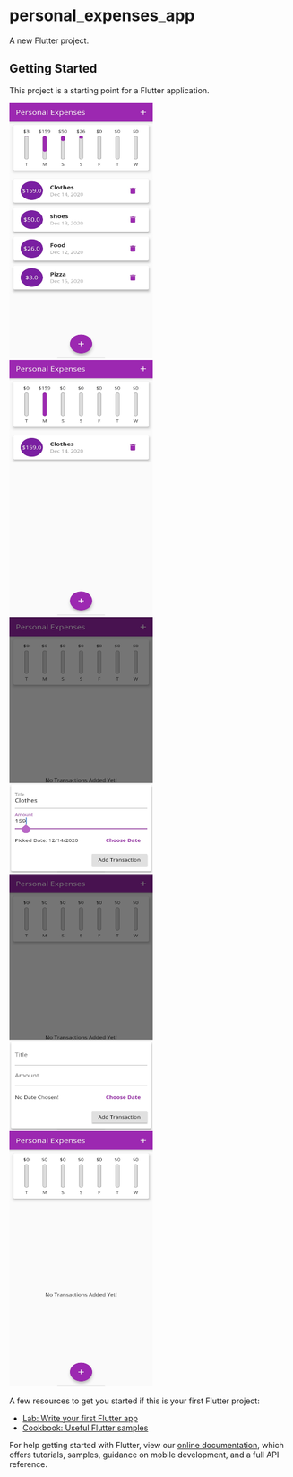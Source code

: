 # personal_expenses_app

A new Flutter project.

## Getting Started

This project is a starting point for a Flutter application.


<img src = "screenshots/screenshot1.jpg" width="256" height="455">                    <img src = "screenshots/screenshot2.jpg" width="256" height="455">  <img src = "screenshots/screenshot3.jpg" width="256" height="455">   <img src = "screenshots/screenshot4.jpg" width="256" height="455"> <img src = "screenshots/screenshot5.jpg" width="256" height="455">

A few resources to get you started if this is your first Flutter project:

- [Lab: Write your first Flutter app](https://flutter.dev/docs/get-started/codelab)
- [Cookbook: Useful Flutter samples](https://flutter.dev/docs/cookbook)

For help getting started with Flutter, view our
[online documentation](https://flutter.dev/docs), which offers tutorials,
samples, guidance on mobile development, and a full API reference.
